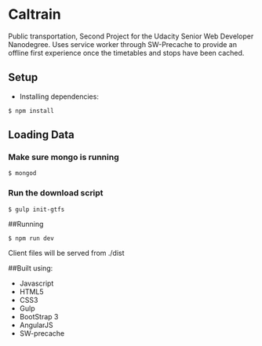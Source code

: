 # Caltrain
Public transportation, Second Project for the Udacity Senior Web Developer Nanodegree. Uses service worker through SW-Precache to provide an offline first experience once the timetables and stops have been cached. 

## Setup
- Installing dependencies:
```{r, engine='bash', count_lines}
$ npm install
```

## Loading Data

### Make sure mongo is running

```{r, engine='bash', count_lines}
$ mongod
```

### Run the download script
```{r, engine='bash', count_lines}
$ gulp init-gtfs
```

##Running
```{r, engine='bash', count_lines}
$ npm run dev
```
Client files will be served from ./dist

##Built using:
* Javascript
* HTML5
* CSS3
* Gulp
* BootStrap 3 
* AngularJS
* SW-precache